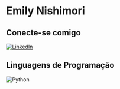 # Emily Nishimori

## Conecte-se comigo
[![LinkedIn](https://img.shields.io/badge/LinkedIn-000?style=for-the-badge&logo=linkedin&logoColor=0E76A8)](https://www.linkedin.com/in/emily-nishimori/)

## Linguagens de Programação
![Python](https://img.shields.io/badge/Python-000?style=for-the-badge&logo=python)

##
